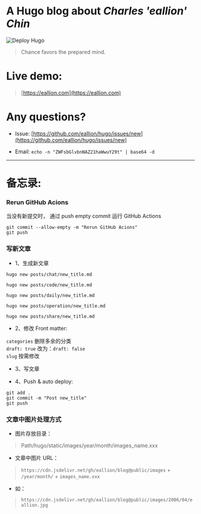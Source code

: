 # A Hugo blog about *Charles 'eallion' Chin*
![Deploy Hugo](https://github.com/eallion/hugo/workflows/Deploy%20Hugo/badge.svg)

> Chance favors the prepared mind.

# Live demo:
> [https://eallion.com](https://eallion.com)

# Any questions?

- Issue:
[https://github.com/eallion/hugo/issues/new](https://github.com/eallion/hugo/issues/new)  

- Email: 
`echo -n "ZWFsbGlvbnNAZ21haWwuY29t" | base64 -d`

---

# 备忘录:

### Rerun GitHub Acions

当没有新提交时， 通过 push empty commit 运行 GitHub Actions

```
git commit --allow-empty -m "Rerun GitHub Acions"
git push
```

### 写新文章
- 1、生成新文章

```
hugo new posts/chat/new_title.md

hugo new posts/code/new_title.md

hugo new posts/daily/new_title.md

hugo new posts/operation/new_title.md

hugo new posts/share/new_title.md
```

- 2、修改 Front matter:  

`categories` 删除多余的分类    
`draft: true` 改为：`draft: false`  
`slug` 按需修改

- 3、写文章  

- 4、Push & auto deploy:
```
git add .
git commit -m "Post new_title"
git push
```

### 文章中图片处理方式
- 图片存放目录：

> Path/hugo/static/images/year/month/images_name.xxx

- 文章中图片 URL：

> `https://cdn.jsdelivr.net/gh/eallion/blog@public/images` + `/year/month/` + `images_name.xxx`  

- 如：

> `https://cdn.jsdelivr.net/gh/eallion/blog@public/images/2006/04/eallion.jpg`